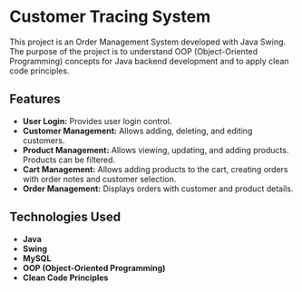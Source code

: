 # Customer Tracing System

This project is an Order Management System developed with Java Swing. The purpose of the project is to understand OOP (Object-Oriented Programming) concepts for Java backend development and to apply clean code principles.

## Features

- **User Login:** Provides user login control.
- **Customer Management:** Allows adding, deleting, and editing customers.
- **Product Management:** Allows viewing, updating, and adding products. Products can be filtered.
- **Cart Management:** Allows adding products to the cart, creating orders with order notes and customer selection.
- **Order Management:** Displays orders with customer and product details.

## Technologies Used

- **Java**
- **Swing**
- **MySQL**
- **OOP (Object-Oriented Programming)**
- **Clean Code Principles**
